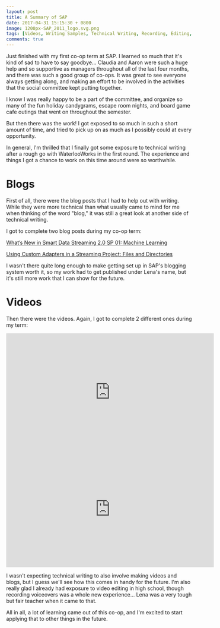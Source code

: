```yaml
---
layout: post
title: A Summary of SAP
date: 2017-04-31 15:15:30 + 0800
image: 1200px-SAP_2011_logo.svg.png
tags: [Videos, Writing Samples, Technical Writing, Recording, Editing, My Work]
comments: true
---
```

Just finished with my first co-op term at SAP. I learned so much that it's kind of sad to have to say goodbye... Claudia and Aaron were such a huge help and so supportive as managers throughout all of the last four months, and there was such a good group of co-ops. It was great to see everyone always getting along, and making an effort to be involved in the activities that the social committee kept putting together.

I know I was really happy to be a part of the committee, and organize so many of the fun holiday candygrams, escape room nights, and board game cafe outings that went on throughout the semester.

But then there was the work! I got exposed to so much in such a short amount of time, and tried to pick up on as much as I possibly could at every opportunity.

In general, I'm thrilled that I finally got some exposure to technical writing after a rough go with WaterlooWorks in the first round. The experience and things I got a chance to work on this time around were so worthwhile.

# Blogs #
First of all, there were the blog posts that I had to help out with writing. While they were more technical than what usually came to mind for me when thinking of the word "blog," it was still a great look at another side of technical writing.

I got to complete two blog posts during my co-op term:

[What’s New in Smart Data Streaming 2.0 SP 01: Machine Learning](https://blogs.sap.com/2017/04/18/whats-new-in-smart-data-streaming-2.0-sp-01-machine-learning/?lipi=urn%3Ali%3Apage%3Ad_flagship3_profile_view_base%3BrKGx6zBAS8WgL3xUCInjXw%3D%3D)

[Using Custom Adapters in a Streaming Project: Files and Directories](https://blogs.sap.com/2017/04/20/using-custom-adapters-in-a-streaming-project-files-and-directories/?lipi=urn%3Ali%3Apage%3Ad_flagship3_profile_view_base%3BrKGx6zBAS8WgL3xUCInjXw%3D%3D)

I wasn't there quite long enough to make getting set up in SAP's blogging system worth it, so my work had to get published under Lena's name, but it's still more work that I can show for the future.

# Videos #
Then there were the videos. Again, I got to complete 2 different ones during my term:

<iframe width="560" height="315" src="https://www.youtube.com/embed/F4t5O6zX7wE" frameborder="0" allow="autoplay; encrypted-media" allowfullscreen></iframe>


<iframe width="560" height="315" src="https://www.youtube.com/embed/co3zkOEii7A" frameborder="0" allow="autoplay; encrypted-media" allowfullscreen></iframe>


I wasn't expecting technical writing to also involve making videos and blogs, but I guess we'll see how this comes in handy for the future. I'm also really glad I already had exposure to video editing in high school, though recording voiceovers was a whole new experience... Lena was a very tough but fair teacher when it came to that.

All in all, a lot of learning came out of this co-op, and I'm excited to start applying that to other things in the future.
